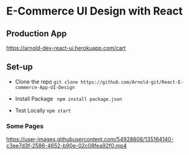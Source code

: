 # E-Commerce UI Design with React 

## Production App

https://arnold-dev-react-ui.herokuapp.com/cart

## Set-up

- Clone the repo
``` git clone https://github.com/Arnold-git/React-E-commerce-App-UI-Design ```

- Install Package
``` npm install package.json```

- Test Locally
``` npm start ```

### Some Pages

https://user-images.githubusercontent.com/54928808/135164140-c3ee7d3f-2586-4652-b90e-02c08fea92f0.mp4


